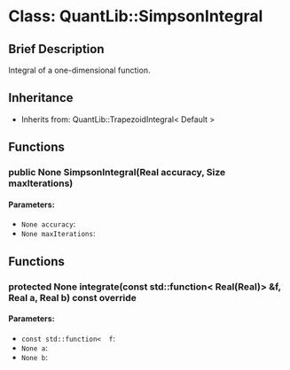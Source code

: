 # Class: QuantLib::SimpsonIntegral

## Brief Description
Integral of a one-dimensional function. 

## Inheritance
- Inherits from: QuantLib::TrapezoidIntegral< Default >

## Functions
### public None SimpsonIntegral(Real accuracy, Size maxIterations)

#### Parameters:
- `None accuracy`: 
- `None maxIterations`: 

## Functions
### protected None integrate(const std::function< Real(Real)> &f, Real a, Real b) const override

#### Parameters:
- `const std::function<  f`: 
- `None a`: 
- `None b`: 

